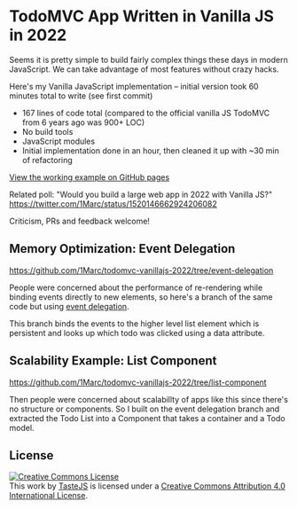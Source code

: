 # TodoMVC App Written in Vanilla JS in 2022

Seems it is pretty simple to build fairly complex things these days in modern JavaScript. We can take advantage of most features without crazy hacks. 

Here's my Vanilla JavaScript implementation – initial version took 60 minutes total to write (see first commit)

- 167 lines of code total (compared to the official vanilla JS TodoMVC from 6 years ago was 900+ LOC)
- No build tools
- JavaScript modules
- Initial implementation done in an hour, then cleaned it up with ~30 min of refactoring

[View the working example on GitHub pages](https://1marc.github.io/todomvc-vanillajs-2022/)

Related poll: "Would you build a large web app in 2022 with Vanilla JS?" https://twitter.com/1Marc/status/1520146662924206082

Criticism, PRs and feedback welcome!

## Memory Optimization: Event Delegation

https://github.com/1Marc/todomvc-vanillajs-2022/tree/event-delegation

People were concerned about the performance of re-rendering while binding events directly to new elements, so here's a branch of the same code but using [event delegation](https://github.com/1Marc/todomvc-vanillajs-2022/blob/event-delgation/js/app.js#L51-L78). 

This branch binds the events to the higher level list element which is persistent and looks up which todo was clicked using a data attribute.

## Scalability Example: List Component

https://github.com/1Marc/todomvc-vanillajs-2022/tree/list-component

Then people were concerned about scalabillty of apps like this since there's no structure or components. So I built on the event delegation branch and extracted the Todo List into a Component that takes a container and a Todo model.

## License

<a rel="license" href="http://creativecommons.org/licenses/by/4.0/deed.en_US"><img alt="Creative Commons License" style="border-width:0" src="http://i.creativecommons.org/l/by/4.0/80x15.png" /></a><br />This <span xmlns:dct="http://purl.org/dc/terms/" href="http://purl.org/dc/dcmitype/InteractiveResource" rel="dct:type">work</span> by <a xmlns:cc="http://creativecommons.org/ns#" href="http://sindresorhus.com" property="cc:attributionName" rel="cc:attributionURL">TasteJS</a> is licensed under a <a rel="license" href="http://creativecommons.org/licenses/by/4.0/deed.en_US">Creative Commons Attribution 4.0 International License</a>.
